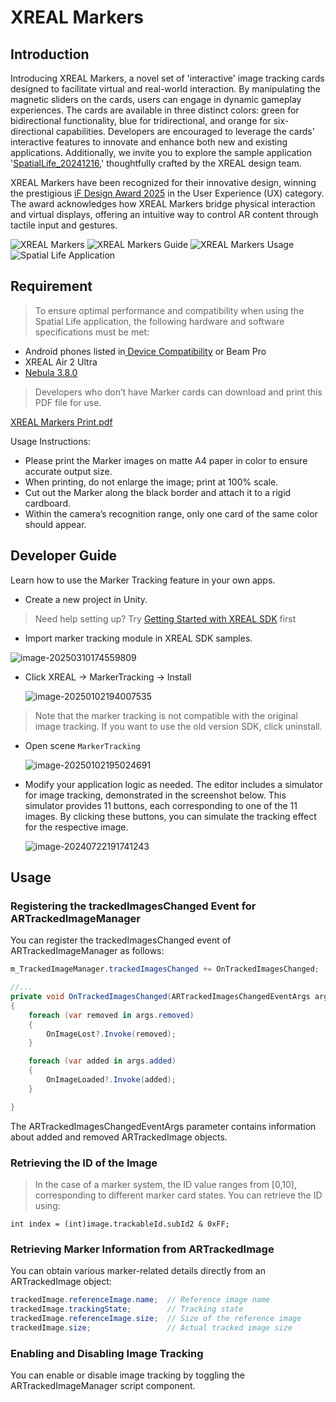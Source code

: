 # XREAL Markers

## Introduction

Introducing XREAL Markers, a novel set of 'interactive' image tracking cards designed to facilitate virtual and real-world interaction. By manipulating the magnetic sliders on the cards, users can engage in dynamic gameplay experiences. The cards are available in three distinct colors: green for bidirectional functionality, blue for tridirectional, and orange for six-directional capabilities. Developers are encouraged to leverage the cards' interactive features to innovate and enhance both new and existing applications. Additionally, we invite you to explore the sample application '[SpatialLife_20241216](https://public-resource.xreal.com/download/Application/spatiallife20241216.apk),' thoughtfully crafted by the XREAL design team.

XREAL Markers have been recognized for their innovative design, winning the prestigious [iF Design Award 2025](https://ifdesign.com/en/winner-ranking/project/xreal-markers/711126) in the User Experience (UX) category. The award acknowledges how XREAL Markers bridge physical interaction and virtual displays, offering an intuitive way to control AR content through tactile input and gestures.




<div style={{display: 'flex', flexWrap: 'wrap', justifyContent: 'center', gap: '10px'}}>
  <img src="https://pub-8dffc52979c34362aa2dbe3a43f0792a.r2.dev/20250227-140646.jpeg" alt="XREAL Markers" style={{maxWidth: '45%'}} />
  <img src="https://pub-8dffc52979c34362aa2dbe3a43f0792a.r2.dev/markersgaid___2.jpg" alt="XREAL Markers Guide" style={{maxWidth: '45%'}} />
  <img src="https://pub-8dffc52979c34362aa2dbe3a43f0792a.r2.dev/02.jpg" alt="XREAL Markers Usage" style={{maxWidth: '45%'}} />
  <img src="https://pub-8dffc52979c34362aa2dbe3a43f0792a.r2.dev/spacial-life.jpg" alt="Spatial Life Application" style={{maxWidth: '45%'}} />
</div>


## Requirement

> To ensure optimal performance and compatibility when using the Spatial Life application, the following hardware and software specifications must be met:

- Android phones listed in[ Device Compatibility](../01_XREALDevices/Compatibility.md) or Beam Pro
- XREAL Air 2 Ultra
- [Nebula 3.8.0](https://play.google.com/store/apps/details?id=ai.nreal.nebula.universal&hl=en_US&gl=US)


> Developers who don’t have Marker cards can download and print this PDF file for use.

[XREAL Markers Print.pdf](../assets/XREAL%20Markers%20Print.pdf)

Usage Instructions:

* Please print the Marker images on matte A4 paper in color to ensure accurate output size.
* When printing, do not enlarge the image; print at 100% scale.
* Cut out the Marker along the black border and attach it to a rigid cardboard.
* Within the camera’s recognition range, only one card of the same color should appear.

## Developer Guide

Learn how to use the Marker Tracking feature in your own apps.

- Create a new project in Unity. 

> Need help setting up? Try [Getting Started with XREAL SDK](../01_Getting%20Started%20with%20XREAL%20SDK.md) first

- Import marker tracking module in XREAL SDK samples.

![image-20250310174559809](https://pub-8dffc52979c34362aa2dbe3a43f0792a.r2.dev/image-20250310174559809.png)

- Click XREAL -> MarkerTracking -> Install

  ![image-20250102194007535](https://pub-8dffc52979c34362aa2dbe3a43f0792a.r2.dev/image-20250102194007535.png)

> Note that the marker tracking is not compatible with the original image tracking. If you want to use the old version SDK, click uninstall.

- Open scene `MarkerTracking`

  ![image-20250102195024691](https://pub-8dffc52979c34362aa2dbe3a43f0792a.r2.dev/image-20250102195024691.png)

- Modify your application logic as needed. The editor includes a simulator for image tracking, demonstrated in the screenshot below. This simulator provides 11 buttons, each corresponding to one of the 11 images. By clicking these buttons, you can simulate the tracking effect for the respective image.

  ![image-20240722191741243](https://pub-8dffc52979c34362aa2dbe3a43f0792a.r2.dev/image-20240722191741243.png)

  
## Usage

### Registering the trackedImagesChanged Event for ARTrackedImageManager
You can register the trackedImagesChanged event of ARTrackedImageManager as follows:
```csharp
m_TrackedImageManager.trackedImagesChanged += OnTrackedImagesChanged;

//...
private void OnTrackedImagesChanged(ARTrackedImagesChangedEventArgs args)
{
    foreach (var removed in args.removed)
    {
        OnImageLost?.Invoke(removed);
    }

    foreach (var added in args.added)
    {
        OnImageLoaded?.Invoke(added);
    }

}
```
The ARTrackedImagesChangedEventArgs parameter contains information about added and removed ARTrackedImage objects.

### Retrieving the ID of the Image

> In the case of a marker system, the ID value ranges from [0,10], corresponding to different marker card states. You can retrieve the ID using:

```
int index = (int)image.trackableId.subId2 & 0xFF;
```

### Retrieving Marker Information from ARTrackedImage
You can obtain various marker-related details directly from an ARTrackedImage object:
```csharp
trackedImage.referenceImage.name;  // Reference image name
trackedImage.trackingState;        // Tracking state
trackedImage.referenceImage.size;  // Size of the reference image
trackedImage.size;                 // Actual tracked image size
```

### Enabling and Disabling Image Tracking
You can enable or disable image tracking by toggling the ARTrackedImageManager script component.
